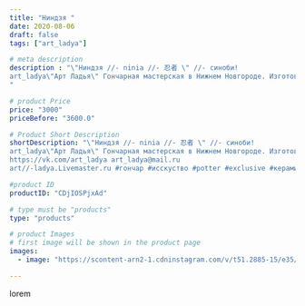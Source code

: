 ```yaml
---
title: "Ниндзя "
date: 2020-08-06
draft: false
tags: ["art_ladya"]

# meta description
description : "\"Ниндзя //- ninia //- 忍者 \" //- синоби! 
art_ladya\"Арт Ладья\" Гончарная мастерская в Нижнем Новгороде. Изготовление керамики и мастер//-классы по обучению. 
"

# product Price
price: "3000"
priceBefore: "3600.0"

# Product Short Description
shortDescription: "\"Ниндзя //- ninia //- 忍者 \" //- синоби! 
art_ladya\"Арт Ладья\" Гончарная мастерская в Нижнем Новгороде. Изготовление керамики и мастер//-классы по обучению. 
https://vk.com/art_ladya art_ladya@mail.ru 
art//-ladya.Livemaster.ru #гончар #исскуство #potter #exclusive #керамикаручнаяработа #керамиканазаказ #handmade #керамика #эксклюзивнаякерамика #painter #decor #ceramicar #nntoday #claygoods #воин #earthenware #ceramic #ниндзя #нэцкэ #глиняныефигурки #忍びの者 #синоби #ceramicart #artladya #фигурки #忍者#ниндзюзу #ninia #clay #авторскаякерамика"

#product ID
productID: "CDjIOSPjxAd"

# type must be "products"
type: "products"

# product Images
# first image will be shown in the product page
images:
  - image: "https://scontent-arn2-1.cdninstagram.com/v/t51.2885-15/e35/116719913_423912145196137_5733473895226001695_n.jpg?tp=1&_nc_ht=scontent-arn2-1.cdninstagram.com&_nc_cat=101&_nc_ohc=VsLjbMafeKkAX9uJszt&ccb=7-4&oh=a2a04a1003f346f69b6ab7ba567bada3&oe=60856058&_nc_sid=86f79a&ig_cache_key=MjM2OTc3Mzk5NDk2MDE2Mjg0NQ%3D%3D.2-ccb7-4"

---
```

lorem
